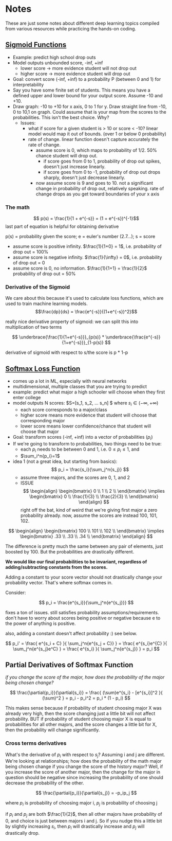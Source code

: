 # Notes

These are just some notes about different deep learning topics compiled from various resources while practicing the hands-on coding.

## [Sigmoid Functions](https://www.youtube.com/watch?v=Aj7O9qRNJPY)

- Example: predict high school drop outs
- Model outputs unbounded score, -inf, +inf
  - lower score -> more evidence student will not drop out
  - higher score -> more evidence student will drop out
- Goal: convert score (-inf, +inf) to a probability P (between 0 and 1) for interpretability
- Say you have some finite set of students. This means you have a defined upper and lower bound for your output score. Assume -10 and +10.
- Draw graph: -10 to +10 for x axis, 0 to 1 for y. Draw straight line from -10, 0 to 10,1 on graph. Could assume that is your map from the scores to the probabilities. This isn't the best choice. Why?
  - Issues:
    - what if score for a given student is > 10 or score < -10? linear model would map it out of bounds. (over 1 or below 0 probability)
    - rate of change. linear function doesn't capture accurately the rate of change.
      - assume score is 0, which maps to probability of 1/2. 50% chance student will drop out.
        - if score goes from 0 to 1, probability of drop out spikes, doesn't just increase linearly.
        - if score goes from 0 to -1, probability of drop out drops sharply, doesn't just decrease linearly.
      - now assume score is 9 and goes to 10. not a significant change in probability of drop out, relatively speaking. rate of change drops as you get toward boundaries of your x axis

### The math

$$ p(s) = \frac{1}{1 + e^{-s}} = (1 + e^{-s})^{-1}$$
last part of equation is helpful for obtaining derivative

p(s) = probability given the score; e = euler's number (2.7...); s = score

- assume score is positive infinity. $\frac{1}{1+0} = 1$, i.e. probability of drop out = 100%
- assume score is negative infinity. $\frac{1}{\infty} = 0$, i.e. probability of drop out = 0
- assume score is 0, no information. $\frac{1}{1+1} = \frac{1}{2}$ probability of drop out = 50%

### Derivative of the Sigmoid

We care about this because it's used to calculate loss functions, which are used to train machine learning models.
$$\frac{dp}{ds} = \frac{e^{-s}}{(1+e^{-s})^2}$$

really nice derivative property of sigmoid: we can split this into multiplication of two terms

$$
\underbrace{\frac{1}{1+e^{-s}}}_{p(s)} * \underbrace{\frac{e^{-s}}{1+e^{-s}}}_{1-p(s)}
$$

derivative of sigmoid with respect to s/the score is p \* 1-p

## [Softmax Loss Function](https://www.youtube.com/watch?v=8ps_JEW42xs)

- comes up a lot in ML, especially with neural networks
- multidimensional, multiple classes that you are trying to predict
- example: predict what major a high schooler will choose when they first enter college
- model outputs N scores: $S=[s_1, s_2, ... s_n] $ where $s_i \in (-\infty, +\infty)$
  - each score corresponds to a major/class
  - higher score means more evidence that student will choose that corresponding major
  - lower score means lower confidence/chance that student will choose that major
- Goal: transform scores (-inf, +inf) into a vector of probabilities ($p_i$)
- If we're going to transform to probabilities, two things need to be true:
  - each $p_i$ needs to be between 0 and 1, i.e. $0 \leq p_i \leq 1$, and
  - $\sum_i^n{p_i}=1$
- idea 1 (not a great idea, but starting from basics):
  $$
  p_i = \frac{s_i}{\sum_j^n{s_j}}
  $$
  - assume three majors, and the scores are 0, 1, and 2
  - ISSUE
    $$
    \begin{align}
    \begin{bmatrix}
           0 \\
           1 \\
           2 \\
    \end{bmatrix} \implies
    \begin{bmatrix}
            0 \\
            \frac{1}{3} \\
            \frac{2}{3} \\
    \end{bmatrix}
    \end{align}
    $$
    right off the bat, kind of weird that we're giving first major a zero probability already.
    now, assume the scores are instead 100, 101, 102.

$$
\begin{align}
\begin{bmatrix}
       100 \\
       101 \\
       102 \\
\end{bmatrix} \implies
\begin{bmatrix}
        .33 \\
        .33 \\
        .34 \\
\end{bmatrix}
\end{align}
$$

The difference is pretty much the same between any pair of elements, just boosted by 100. But the probabilities are drastically different.

**We would like our final probabilities to be invariant, regardless of adding/subtracting constants from the scores.**

Adding a constant to your score vector should not drastically change your probability vector. That's where softmax comes in.

Consider:

$$
p_i = \frac{e^{s_i}}{\sum_j^n{e^{s_j}}}
$$

fixes a ton of issues. still satisfies probability assumptions/requirements.
don't have to worry about scores being positive or negative because e to the power of anything is positive.

also, adding a constant doesn't affect probability :) see below.

$$
p_i' = \frac{
    e^{s_i + C}
}{
    \sum_j^n{e^{s_j + C}}
} =  \frac{
    e^{s_i}e^{C}
}{
    \sum_j^n{e^{s_j}e^C}
} =  \frac{
    e^{s_i}
}{
    \sum_j^n{e^{s_j}}
} = p_i
$$

## Partial Derivatives of Softmax Function

_if you change the score of the major, how does the probability of the major being chosen change?_

$$
\frac{\partial{p_i}}{\partial{s_i}} = \frac{
    (\sum)e^{s_i} - [e^{s_i}]^2
}{
(\sum)^2
} = p_i - p_i^2 = p_i * (1 - p_i)
$$

This makes sense because if probability of student choosing major X was already very high, then the score changing just a little bit will not affect probability.
BUT if probability of student choosing major X is equal to probabilities for all other majors, and the score changes a little bit for X, then the probability will change significantly.

### Cross terms derivatives

What's the derivative of $p_i$ with respect to $s_j$? Assuming i and j are different. We're looking at relationships; how does the probability of the math major being chosen change if you change the score of the history major? Well, if you increase the score of another major, then the change for the major in question should be negative since increasing the probability of one should decrease the probability of the other.

$$
\frac{\partial{p_i}}{\partial{s_j}} = -p_ip_j
$$

where $p_i$ is probability of choosing major i, $p_j$ is probability of choosing j

if $p_i$ and $p_j$ are both $\frac{1}{2}$, then all other majors have probability of 0, and choice is just between majors i and j. So if you nudge this a little bit by slightly increasing $s_i$, then $p_i$ will drastically increase and $p_j$ will drastically drop.
